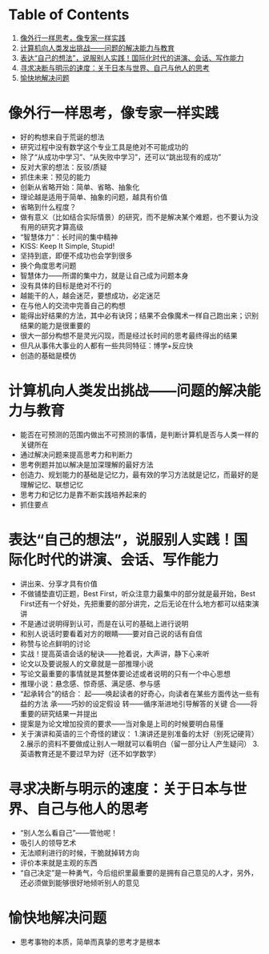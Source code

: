 
# Table of Contents

1.  [像外行一样思考，像专家一样实践](#orge8486de)
2.  [计算机向人类发出挑战——问题的解决能力与教育](#org6f07137)
3.  [表达“自己的想法”，说服别人实践！国际化时代的讲演、会话、写作能力](#org06e3f4d)
4.  [寻求决断与明示的速度：关于日本与世界、自己与他人的思考](#org15456bb)
5.  [愉快地解决问题](#org3391460)



<a id="orge8486de"></a>

# 像外行一样思考，像专家一样实践

-   好的构想来自于荒诞的想法
-   研究过程中没有数学这个专业工具是绝对不可能成功的
-   除了“从成功中学习”、“从失败中学习”，还可以“跳出现有的成功”
-   反对大家的想法：反驳/质疑
-   抓住未来：预见的能力
-   创新从省略开始：简单、省略、抽象化
-   理论越是适用于简单、抽象的问题，越具有价值
-   省略到什么程度？
-   做有意义（比如结合实际情景）的研究，而不是解决某个难题，也不要认为没有用的研究才算高级
-   “智慧体力”：长时间的集中精神
-   KISS: Keep It Simple, Stupid!
-   坚持到底，即便不成功也会学到很多
-   换个角度思考问题
-   智慧体力——所谓的集中力，就是让自己成为问题本身
-   没有具体的目标是绝对不行的
-   越能干的人，越会迷茫，要想成功，必定迷茫
-   在与他人的交流中完善自己的构想
-   能得出好结果的方法，其中必有诀窍；结果不会像魔术一样自己跑出来；识别结果的能力是很重要的
-   很大一部分构想不是灵光闪现，而是经过长时间的思考最终得出的结果
-   但凡从事伟大事业的人都有一些共同特征：博学+反应快
-   创造的基础是模仿


<a id="org6f07137"></a>

# 计算机向人类发出挑战——问题的解决能力与教育

-   能否在可预测的范围内做出不可预测的事情，是判断计算机是否与人类一样的关键所在
-   通过解决问题来提高思考力和判断力
-   思考例题并加以解决是加深理解的最好方法
-   创造力、规划能力的基础是记忆力，最有效的学习方法就是记忆，而最好的是理解记忆、联想记忆
-   思考力和记忆力是靠不断实践培养起来的
-   抓住要点


<a id="org06e3f4d"></a>

# 表达“自己的想法”，说服别人实践！国际化时代的讲演、会话、写作能力

-   讲出来、分享才具有价值
-   不做铺垫直切正题，Best First，听众注意力最集中的部分就是最开始，Best First还有一个好处，先把重要的部分讲完，之后无论在什么地方都可以结束演讲
-   不是通过说明得到认可，而是在认可的基础上进行说明
-   和别人说话时要看着对方的眼睛——要对自己说的话有自信
-   称赞与论点鲜明的讨论
-   实战！提高英语会话的秘诀——抢着说，大声讲，静下心来听
-   论文以及要说服人的文章就是一部推理小说
-   写论文最重要的事情就是其整体要论述或者说明的只有一个中心思想
-   推理小说：悬念感、惊奇感、满足感、参与感
-   “起承转合”的结合：
    起——唤起读者的好奇心，向读者在某些方面传达一些有益的方法
    承——巧妙的设定假设
    转——循序渐进地引导解答的关键
    合——将重要的研究结果一并提出
-   提案是为论文增加投资的要求——当对象是上司的时候要明白易懂
-   关于演讲和英语的三个奇怪的建议：
    1.演讲还是别准备的太好（别死记硬背）
    2.展示的资料不要做成让别人一眼就可以看明白（留一部分让人产生疑问）
    3.英语教育还是不要过早为好（还不如学数学）


<a id="org15456bb"></a>

# 寻求决断与明示的速度：关于日本与世界、自己与他人的思考

-   “别人怎么看自己”——管他呢！
-   吸引人的领导艺术
-   无法顺利进行的时候，干脆就掉转方向
-   评价本来就是主观的东西
-   “自己决定”是一种勇气，今后组织里最重要的是拥有自己意见的人才，另外，还必须做到能够很好地倾听别人的意见


<a id="org3391460"></a>

# 愉快地解决问题

-   思考事物的本质，简单而真挚的思考才是根本

